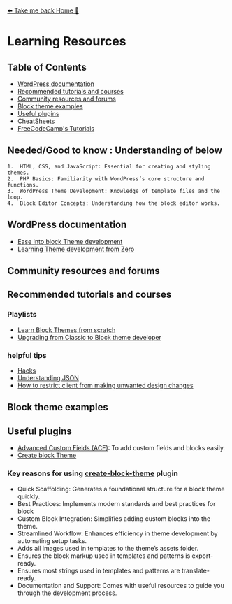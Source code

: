 [⬅️ Take me back Home 🏡](../../README.md)

# Learning Resources

## Table of Contents
- [WordPress documentation](#wordpress-documentation)
- [Recommended tutorials and courses](#recommended-tutorials-and-courses)
- [Community resources and forums](#community-resources-and-forums)
- [Block theme examples](#block-theme-examples)
- [Useful plugins](#useful-plugins)
- [CheatSheets](cheatsheets.md)
- [FreeCodeCamp's Tutorials](#freecodecamps-tutorials)

## Needed/Good to know : Understanding of below 
	1.	HTML, CSS, and JavaScript: Essential for creating and styling themes.
	2.	PHP Basics: Familiarity with WordPress’s core structure and functions.
	3.	WordPress Theme Development: Knowledge of template files and the loop.
	4.	Block Editor Concepts: Understanding how the block editor works.


## WordPress documentation
* [Ease into block Theme development](https://learn.wordpress.org/course/develop-your-first-low-code-block-theme/)
* [Learning Theme development from Zero](https://gutenbergtimes.com/videos-zero-to-block-theme-parts-1-5/) 

## Community resources and forums


## Recommended tutorials and courses
### Playlists
* [Learn Block Themes from scratch](https://www.youtube.com/playlist?list=PLbMkvFuaj0FScHxn9yubiXD_Z_iT5WUoK)
* [Upgrading from Classic to Block theme developer](https://youtube.com/playlist?list=PLQcI8rUOscv1gGwzjTHIUPdNTsKOd9Vwh&si=NWpQpqvIv47ZhLLR)

### helpful tips
* [Hacks](https://www.youtube.com/watch?v=wmIZ5w7MFng) 
* [Understanding JSON ](https://wordpress.tv/2022/09/02/lets-code-diving-into-theme-json/)
* [How to restrict client from making unwanted design changes](https://www.youtube.com/watch?v=6lBIkf3xNDw)

## Block theme examples

## Useful plugins
* [Advanced Custom Fields (ACF)](https://www.advancedcustomfields.com/downloads/): To add custom fields and blocks easily.
* [Create block Theme](https://wordpress.org/plugins/create-block-theme/) 



### Key reasons for using [create-block-theme](https://wordpress.org/plugins/create-block-theme/) plugin
* 	Quick Scaffolding: Generates a foundational structure for a block theme quickly.
* Best Practices: Implements modern standards and best practices for block 
* Custom Block Integration: Simplifies adding custom blocks into the theme.
* Streamlined Workflow: Enhances efficiency in theme development by automating setup tasks.
* Adds all images used in templates to the theme’s assets folder.
* Ensures the block markup used in templates and patterns is export-ready.
* Ensures most strings used in templates and patterns are translate-ready.
* Documentation and Support: Comes with useful resources to guide you through the development process.

